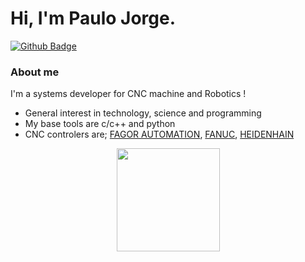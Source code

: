 # Hi, I'm Paulo Jorge.

[![Github Badge](https://img.shields.io/badge/-Github-000?style=flat-square&logo=Github&logoColor=white&link=https://github.com/teckscam)](https://github.com/teckscam)


### About me
I'm a systems developer for CNC machine and Robotics !

- General interest in technology, science and programming
- My base tools are c/c++ and python
- CNC controlers are;
                      [FAGOR AUTOMATION](https://www.fagorautomation.com/en/),
                      [FANUC](https://www.fanuc.eu/uk/en?srb=1),
                      [HEIDENHAIN](https://www.heidenhain.com/)
  
<p align="center">
  <a href="https://github.com/anuraghazra/github-readme-stats">
    <img
      align="center"
      height="165"
      src="https://github-readme-stats.vercel.app/api?username=teckscam&count_private=true&show_icons=true&custom_title=Github%20Status&hide=issues&theme=tokyonight"
    />
  </a>
</p>
